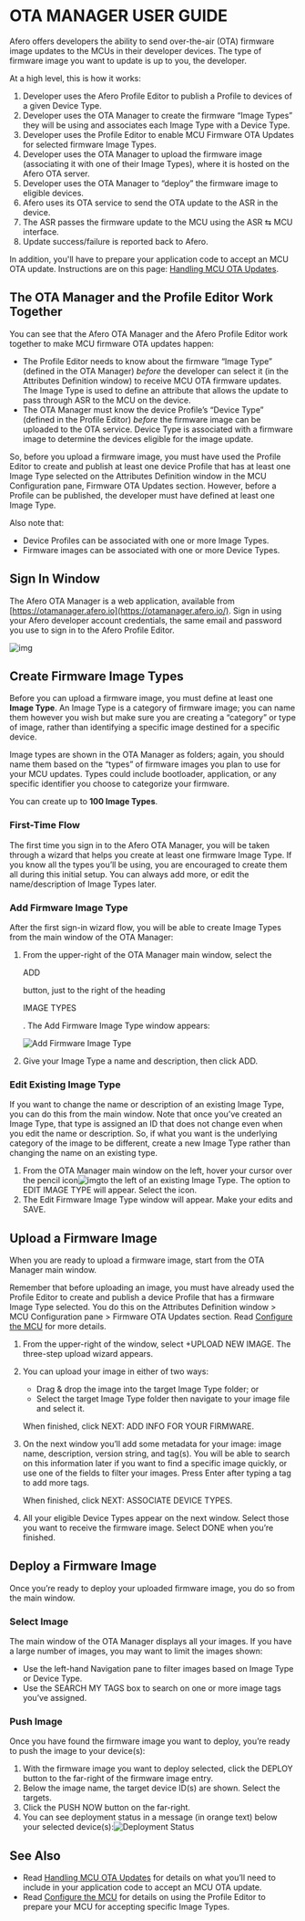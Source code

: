 # OTA MANAGER USER GUIDE

Afero offers developers the ability to send over-the-air (OTA) firmware image updates to the MCUs in their developer devices. The type of firmware image you want to update is up to you, the developer.

At a high level, this is how it works:

1. Developer uses the Afero Profile Editor to publish a Profile to devices of a given Device Type.
2. Developer uses the OTA Manager to create the firmware “Image Types” they will be using and associates each Image Type with a Device Type.
3. Developer uses the Profile Editor to enable MCU Firmware OTA Updates for selected firmware Image Types.
4. Developer uses the OTA Manager to upload the firmware image (associating it with one of their Image Types), where it is hosted on the Afero OTA server.
5. Developer uses the OTA Manager to “deploy” the firmware image to eligible devices.
6. Afero uses its OTA service to send the OTA update to the ASR in the device.
7. The ASR passes the firmware update to the MCU using the ASR ⇆ MCU interface.
8. Update success/failure is reported back to Afero.

In addition, you'll have to prepare your application code to accept an MCU OTA update. Instructions are on this page: [Handling MCU OTA Updates](../MCU-OTA).



## The OTA Manager and the Profile Editor Work Together

You can see that the Afero OTA Manager and the Afero Profile Editor work together to make MCU firmware OTA updates happen:

- The Profile Editor needs to know about the firmware “Image Type” (defined in the OTA Manager) *before* the developer can select it (in the Attributes Definition window) to receive MCU OTA firmware updates. The Image Type is used to define an attribute that allows the update to pass through ASR to the MCU on the device.
- The OTA Manager must know the device Profile’s “Device Type” (defined in the Profile Editor) *before* the firmware image can be uploaded to the OTA service. Device Type is associated with a firmware image to determine the devices eligible for the image update.

So, before you upload a firmware image, you must have used the Profile Editor to create and publish at least one device Profile that has at least one Image Type selected on the Attributes Definition window in the MCU Configuration pane, Firmware OTA Updates section. However, before a Profile can be published, the developer must have defined at least one Image Type.

Also note that:

- Device Profiles can be associated with one or more Image Types.
- Firmware images can be associated with one or more Device Types.

## Sign In Window

The Afero OTA Manager is a web application, available from [https://otamanager.afero.io](https://otamanager.afero.io/). Sign in using your Afero developer account credentials, the same email and password you use to sign in to the Afero Profile Editor.

![img](img/OTA-login.png)

## Create Firmware Image Types

Before you can upload a firmware image, you must define at least one **Image Type**. An Image Type is a category of firmware image; you can name them however you wish but make sure you are creating a “category” or type of image, rather than identifying a specific image destined for a specific device.

Image types are shown in the OTA Manager as folders; again, you should name them based on the “types” of firmware images you plan to use for your MCU updates. Types could include bootloader, application, or any specific identifier you choose to categorize your firmware.

You can create up to **100 Image Types**.



### First-Time Flow

The first time you sign in to the Afero OTA Manager, you will be taken through a wizard that helps you create at least one firmware Image Type. If you know all the types you’ll be using, you are encouraged to create them all during this initial setup. You can always add more, or edit the name/description of Image Types later.

### Add Firmware Image Type

After the first sign-in wizard flow, you will be able to create Image Types from the main window of the OTA Manager:

1. From the upper-right of the OTA Manager main window, select the

    

   ADD

    

   button, just to the right of the heading

    

   IMAGE TYPES

   . The Add Firmware Image Type window appears:

   

   ![Add Firmware Image Type](img/NewImageType.png)

2. Give your Image Type a name and description, then click ADD.

### Edit Existing Image Type

If you want to change the name or description of an existing Image Type, you can do this from the main window. Note that once you’ve created an Image Type, that type is assigned an ID that does not change even when you edit the name or description. So, if what you want is the underlying category of the image to be different, create a new Image Type rather than changing the name on an existing type.

1. From the OTA Manager main window on the left, hover your cursor over the pencil icon![img](img/EditIcon.png)to the left of an existing Image Type. The option to EDIT IMAGE TYPE will appear. Select the icon.
2. The Edit Firmware Image Type window will appear. Make your edits and SAVE.

## Upload a Firmware Image

When you are ready to upload a firmware image, start from the OTA Manager main window.

Remember that before uploading an image, you must have already used the Profile Editor to create and publish a device Profile that has a firmware Image Type selected. You do this on the Attributes Definition window > MCU Configuration pane > Firmware OTA Updates section. Read [Configure the MCU](../AttrDef#ConfigMCU) for more details.



1. From the upper-right of the window, select +UPLOAD NEW IMAGE. The three-step upload wizard appears.

2. You can upload your image in either of two ways:

   - Drag & drop the image into the target Image Type folder; or
   - Select the target Image Type folder then navigate to your image file and select it.

   When finished, click NEXT: ADD INFO FOR YOUR FIRMWARE.

3. On the next window you’ll add some metadata for your image: image name, description, version string, and tag(s). You will be able to search on this information later if you want to find a specific image quickly, or use one of the fields to filter your images. Press Enter after typing a tag to add more tags.

   When finished, click NEXT: ASSOCIATE DEVICE TYPES.

4. All your eligible Device Types appear on the next window. Select those you want to receive the firmware image. Select DONE when you’re finished.

## Deploy a Firmware Image

Once you’re ready to deploy your uploaded firmware image, you do so from the main window.

### Select Image

The main window of the OTA Manager displays all your images. If you have a large number of images, you may want to limit the images shown:

- Use the left-hand Navigation pane to filter images based on Image Type or Device Type.
- Use the SEARCH MY TAGS box to search on one or more image tags you’ve assigned.

### Push Image

Once you have found the firmware image you want to deploy, you’re ready to push the image to your device(s):

1. With the firmware image you want to deploy selected, click the DEPLOY button to the far-right of the firmware image entry.
2. Below the image name, the target device ID(s) are shown. Select the targets.
3. Click the PUSH NOW button on the far-right.
4. You can see deployment status in a message (in orange text) below your selected device(s):![Deployment Status](img/OTA-DeployStatus.png)

## See Also

- Read [Handling MCU OTA Updates](../MCU_OTA) for details on what you’ll need to include in your application code to accept an MCU OTA update.
- Read [Configure the MCU](../AttrDef#ConfigMCU) for details on using the Profile Editor to prepare your MCU for accepting specific Image Types.